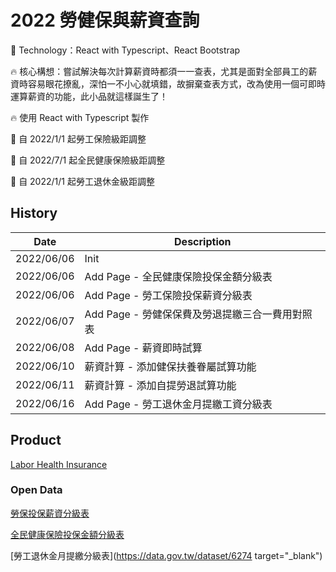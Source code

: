 # 2022 勞健保與薪資查詢
:rocket: Technology：React with Typescript、React Bootstrap

:fire: 核心構想：嘗試解決每次計算薪資時都須一一查表，尤其是面對全部員工的薪資時容易眼花撩亂，深怕一不小心就填錯，故摒棄查表方式，改為使用一個可即時運算薪資的功能，此小品就這樣誕生了！

:fire: 使用 React with Typescript 製作

:pushpin: 自 2022/1/1 起勞工保險級距調整

:pushpin: 自 2022/7/1 起全民健康保險級距調整

:pushpin: 自 2022/1/1 起勞工退休金級距調整


## History
| Date       | Description                                     |
| ---------- | ----------------------------------------------- |
| 2022/06/06 | Init                                            |
| 2022/06/06 | Add Page - 全民健康保險投保金額分級表           |
| 2022/06/06 | Add Page - 勞工保險投保薪資分級表               |
| 2022/06/07 | Add Page - 勞健保保費及勞退提繳三合一費用對照表 |
| 2022/06/08 | Add Page - 薪資即時試算                         |
| 2022/06/10 | 薪資計算 - 添加健保扶養眷屬試算功能             |
| 2022/06/11 | 薪資計算 - 添加自提勞退試算功能                 |
| 2022/06/16 | Add Page - 勞工退休金月提繳工資分級表           |

## Product
[Labor Health Insurance](https://fakestandard.github.io/react-labor-health-insurance)

### Open Data
[勞保投保薪資分級表](https://data.gov.tw/dataset/6258)

[全民健康保險投保金額分級表](https://data.gov.tw/dataset/20251)

[勞工退休金月提繳分級表](https://data.gov.tw/dataset/6274 target="_blank")